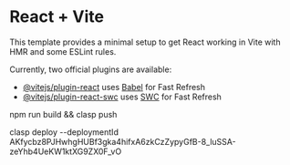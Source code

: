 # React + Vite

This template provides a minimal setup to get React working in Vite with HMR and some ESLint rules.

Currently, two official plugins are available:

- [@vitejs/plugin-react](https://github.com/vitejs/vite-plugin-react/blob/main/packages/plugin-react/README.md) uses [Babel](https://babeljs.io/) for Fast Refresh
- [@vitejs/plugin-react-swc](https://github.com/vitejs/vite-plugin-react-swc) uses [SWC](https://swc.rs/) for Fast Refresh

npm run build && clasp push

clasp deploy --deploymentId AKfycbz8PJHwhgHUBf3gka4hifxA6zkCzZypyGfB-8_luSSA-zeYhb4UeKW1ktXG9ZX0F_vO

